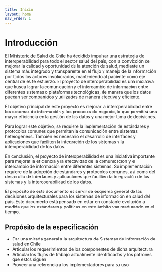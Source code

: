 ```yaml
---
title: Inicio
layout: home
nav_order: 1    
---
```

# Introducción
El [Ministerio de Salud de Chile] ha decidido impulsar una estrategia de interoperabilidad para todo el sector salud del país, con la convicción de mejorar la calidad y oportunidad de la atención de salud, mediante un sistema más integrado y transparente en el flujo y manejo de la información por todos los actores involucrados, manteniendo al paciente como eje central de es te esfuerzo. El proyecto de interoperabilidad es una iniciativa que busca lograr la comunicación y el intercambio de información entre diferentes sistemas o plataformas tecnológicas, de manera que los datos puedan ser compartidos y utilizados de manera efectiva y eficiente.

El objetivo principal de este proyecto es mejorar la interoperabilidad entre los sistemas de información y los procesos de negocio, lo que permitirá una mayor eficiencia en la gestión de los datos y una mejor toma de decisiones.

Para lograr este objetivo, se requiere la implementación de estándares y protocolos comunes que permitan la comunicación entre sistemas heterogéneos. También es necesario el desarrollo de interfaces y aplicaciones que faciliten la integración de los sistemas y la interoperabilidad de los datos.

En conclusión, el proyecto de interoperabilidad es una iniciativa importante para mejorar la eficiencia y la efectividad de la comunicación y el intercambio de información entre diferentes sistemas. Su implementación requiere de la adopción de estándares y protocolos comunes, así como del desarrollo de interfaces y aplicaciones que faciliten la integración de los sistemas y la interoperabilidad de los datos.

El propósito de este documento es servir de esquema general de las decisiones arquitecturales para los sistemas de información en salud del país. Este documento está pensado en estar en constante evolución a medida que los estándares y políticas en este ámbito van madurando en el tiempo.

## Propósito de la especificación
- Dar una mirada general a la arquitectura de Sistemas de información de salud en Chile
- Articular los requerimientos de los componentes de dicha arquitectura
- Articular los flujos de trabajo actualmente identificados y los patrones que estos siguen
- Proveer una referencia a los implementadores para su uso 



[Ministerio de Salud de Chile]: https://minsal.cl
